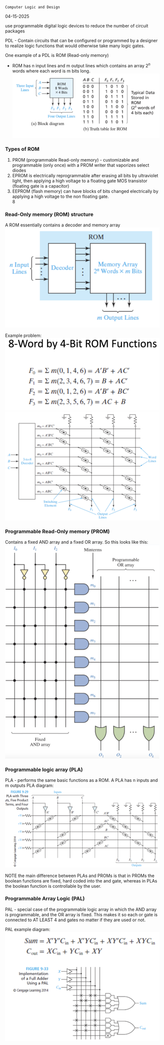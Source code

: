 	Computer Logic and Design
04-15-2025

use programmable digital logic devices to reduce the number of circuit packages

PDL - Contain circuits that can be configured or programmed by a designer to realize logic functions that would otherwise take many logic gates.

One example of a PDL is ROM (Read-only memory)
- ROM has n input lines and m output lines which contains an array 2$^n$ words where each word is m bits long. ![](../../images/ROMexample.png)
### Types of ROM
1. PROM (programmable Read-only memory) - customizable and programmable (only once) with a PROM writer that vaporizes select diodes
2. EPROM is electrically reprogrammable after erasing all bits by ultraviolet  
light, then applying a high voltage to a floating gate MOS transistor  
(floating gate is a capacitor)  
3. EEPROM (flash memory) can have blocks of bits changed electrically by  
applying a high voltage to the non floating gate.  
8

### Read-Only memory (ROM) structure
A ROM essentially contains a decoder and memory array
![](../../images/ROMstructure.png)

Example problem:
![](../../images/ExampleROM.png)![](../../images/ROMexampleAnswer.png)


### Programmable Read-Only memory (PROM)
Contains a fixed AND array and a fixed OR array.
So this looks like this:![](../../images/PROMexample.png)


### Programmable logic array (PLA)
PLA - performs the same basic functions as a ROM. A PLA has n inputs and m outputs
PLA diagram:
![](../../images/PLAdiagran.png)

NOTE the main difference between PLAs and PROMs is that in PROMs the boolean functions are fixed, hard coded into the and gate, whereas in PLAs the boolean function is controllable by the user.

### Programmable Array Logic (PAL)
PAL - special case of the programmable logic array in which the AND array is programmable, and the OR array is fixed. This makes it so each or gate is connected to AT LEAST 4 and gates no matter if they are used or not.

PAL example diagram:
![](../../images/PALexampleDiagram.png)